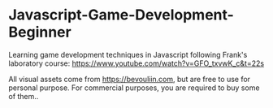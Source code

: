 # Javascript-Game-Development-Beginner
Learning game development techniques in Javascript following Frank's laboratory course: https://www.youtube.com/watch?v=GFO_txvwK_c&t=22s

All visual assets come from https://bevouliin.com, but are free to use for personal purpose. For commercial purposes, you are required to buy some of them..